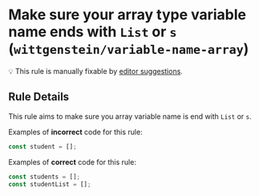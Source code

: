 # Make sure your array type variable name ends with `List` or `s` (`wittgenstein/variable-name-array`)

💡 This rule is manually fixable by [editor suggestions](https://eslint.org/docs/developer-guide/working-with-rules#providing-suggestions).

## Rule Details

This rule aims to make sure you array variable name is end with `List` or `s`.

Examples of **incorrect** code for this rule:

```js
const student = [];
```

Examples of **correct** code for this rule:

```js
const students = [];
const studentList = [];
```

